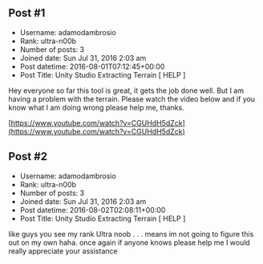 ## Post #1
- Username: adamodambrosio
- Rank: ultra-n00b
- Number of posts: 3
- Joined date: Sun Jul 31, 2016 2:03 am
- Post datetime: 2016-08-01T07:12:45+00:00
- Post Title: Unity Studio Extracting Terrain [ HELP ]

Hey everyone so far this tool is great, it gets the job done well. But I am having a problem with the terrain. Please watch the video below and if you know what I am doing wrong please help me, thanks. 

[https://www.youtube.com/watch?v=CGUHdH5dZck](https://www.youtube.com/watch?v=CGUHdH5dZck)
## Post #2
- Username: adamodambrosio
- Rank: ultra-n00b
- Number of posts: 3
- Joined date: Sun Jul 31, 2016 2:03 am
- Post datetime: 2016-08-02T02:08:11+00:00
- Post Title: Unity Studio Extracting Terrain [ HELP ]

like guys you see my rank Ultra noob . . . means im not going to figure this out on my own haha. once again if anyone knows please help me I would really appreciate your assistance
